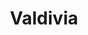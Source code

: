 ---
title: Valdivia
menu:
  region:
    parent: bajo-cauca-y-nordeste-antioqueno
departamento: Antioquia
description: >-
  Es un municipio de Colombia, localizado en la subregión Norte del departamento
  de Antioquia.
grafica_ubicacion_geografica: /charts/municipios/valdivia/ubicacion_geografica.html
grafica_comunidades_focalizadas: /charts/municipios/valdivia/comunidades_focalizadas.html
grafica_poblacion_genero: /charts/municipios/valdivia/poblacion_genero.html
grafica_area_geografica_genero: /charts/municipios/valdivia/area_geografica_genero.html
grafica_pertenencia_etnica: /charts/municipios/valdivia/pertenencia_etnica.html
grafica_conflicto_identidad: /charts/municipios/valdivia/conflicto_identidad.html
grafica_violencia_sexual: /charts/municipios/valdivia/violencia_sexual.html
grafica_violencia_fisica: /charts/municipios/valdivia/violencia_fisica.html
grafica_violencia_psicologica: /charts/municipios/valdivia/violencia_psicologica.html
grafica_negligencia_abandono: /charts/municipios/valdivia/negligencia_abandono.html
ficha: /fichas/valdivia/ficha.pdf
centros_poblados_corregimientos:
  - Puerto Valdivia
  - Raudal Viejo
  - Puerto Raudal
distribucion_poblacional_hombres: '5791'
distribucion_poblacional_mujeres: '5720'
poblacion_discapacidad: '731'
comunidades_etnicas_zona:
  - ''
asentamientos_indigenas: ''
resguardos_indigenas: '1'
consejos_comunitarios: ''
total_poblacion_victima: '6310'
num_sujetos_reparacion_colectiva: '0'
num_planes_retorno_reubicacion_colectiva: '0'
territorio_entidades_snariv_sivjrnr:
  - Instituto Colombiano de Bienestar Familiar (ICBF) (SNARIV)
  - >-
    Unidad para la Atención y Reparación Integral a las víctimas (UARIV)
    (SNARIV)
  - Gobernación de Antioquia (SNARIV)
  - Policía Nacional (SNARIV)
  - Ejército Nacional (SNARIV)
  - Personería (SNARIV)
  - Defensoría del Pueblo (SNARIV)
  - Agencia de Renovación del Territorio (ART) (SNARIV)
  - Alcaldía municipal (SNARIV)
  - Descontamina Colombia (SNARIV)
  - Fiscalía Local (SNARIV)
  - Ministerio del Interior (MinInterior) (SNARIV)
priorizacion_convivencia_social_salud_mental: >-
  Tasa de fecundidad específica 10-14 años,Tasa de fecundidad de 15 - 19
  años,Mortalidad materna y perinatal
region: Bajo Cauca y Nordeste Antioqueño
priorizacion_sexualidad_derechos_sexuales_reproductivos: >-
  Tasa de mortalidad infantil,"Discapacidad del movimiento de brazos, manos,
  piernas y cuerpo"
priorizacion_gestion_diferencial_poblaciones_vulnerables: >-
  Dificultades en el acceso a los servicios de salud en la población del área
  rural,"Promoción de la afiliación al SGSSS, afiliación en línea, lecturas
  públicas, vigilancia en salud pública, etc"
priorizacion_fortalecimiento_autoridad_sanitaria: >-
  Dificultades en el acceso a los servicios de salud en la población del área
  rural,"Promoción de la afiliación al SGSSS, afiliación en línea, lecturas
  públicas, vigilancia en salud pública, etc"
eventos_salud_publica_predominantes:
  - Leishmaniasis Cutánea
  - Vigilancia en salud pública de la violencia de género e intrafamiliar
  - Agresiones por animales potencialmente transmisores de rabia
  - Accidente ofídico
  - Dengue
  - Intento de suicidio
  - Intoxicaciones
  - Malaria (todas las formas)
  - Bajo peso al nacer
  - Morbilidad materna extrema
rips_salud_mental_poblacion_general:
  - Trastorno de ansiedad
  - Insomnio no orgánico
  - Esquizofrenia paranoide
  - Trastorno mixto de ansiedad y depresión
  - Trastorno afectivo bipolar
servicios_telemedicina_mpio_depto:
  - No hay habilitados servicios aún
total_pobreza_multidimensional: 59.3%
pobreza_multidimensional_urbano: 35.5%
pobreza_multidimensional_centro_poblado_rural_disperso: 68.4%
ppales_actividades_economicas:
  - Agricultura
  - Ganadería
  - Minería
  - Artesanías
  - Sector Servicios y Comercio
  - Turismo de Naturaleza y Rural
observaciones_ppales_actividades_economicas: |-
  Agrícola (Yuca, Cacao, Caña de Azúcar, Plátano, Maíz)
  Pecuario, Ganadería de Levante y Leche
  Minería Artesanal, Ornamental
  Pesca Artesanal
  Artesanía, Tallas en Maderas
  Pesca Artesanal
ppal_vocacion_mpio:
  - Agricultura
  - Ganadería
  - Bosque o Áreas de protección y conservación
observaciones_ppal_vocacion_mpio: ''
trabajo_informal: 91.5%
ppal_uso_suelo:
  - Agricultura
  - Minería
  - Ganadería
observaciones_ppal_uso_suelo: ''
espacios_socio_comunitarios:
  - Casa de la Cultura Braulio Berrío
  - ' Biblioteca Centenario'
  - ' Auditorio Municipal'
  - ' Ludoteca y escuela de música'
medios_comunicacion:
  - Digital Stereo
  - ' TeleValdivia'
  - ' Emisora Briceño Estéreo'
iniciativas_org_sociedad_civil: '8'
programas_usaid:
  - Justicia para una Paz Sostenible
  - ' Mujeres de Oro'
  - ' Colombia Transforma'
  - ' Programa de Derechos Humanos'
  - ' Oro Legal'
comunidad_focalizada:
  - La Paulina

---